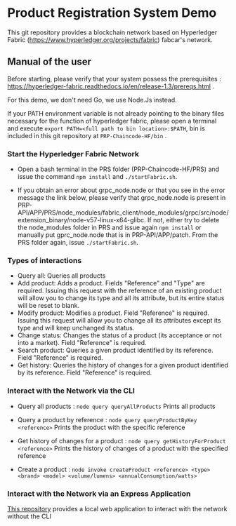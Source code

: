 # Product Registration System Demo

This git repository provides a blockchain network based on Hyperledger Fabric (https://www.hyperledger.org/projects/fabric) fabcar's network.

## Manual of the user

Before starting, please verify that your system possess the prerequisites : https://hyperledger-fabric.readthedocs.io/en/release-1.3/prereqs.html .

For this demo, we don't need Go, we use Node.Js instead.

If your PATH environment variable is not already pointing to the binary files necessary for the function of hyperledger fabric, please open a terminal and execute `export PATH=<full path to bin location>:$PATH`, bin is included in this git repository at `PRP-Chaincode-HF/bin` .

### Start the Hyperledger Fabric Network

* Open a bash terminal in the PRS folder (PRP-Chaincode-HF/PRS) and issue the command `npm install` and `./startFabric.sh`.

* If you obtain an error about grpc_node.node or that you see in the error message the link below, please verify that grpc_node.node is present in PRP-API/APP/PRS/node_modules/fabric_client/node_modules/grpc/src/node/extension_binary/node-v57-linux-x64-glibc.
If not, either try to delete the node_modules folder in PRS and issue again `npm install` or manually put gprc_node.node that is in PRP-API/APP/patch.
From the PRS folder again, issue `./startFabric.sh`.

### Types of interactions

* Query all: Queries all products
* Add product: Adds a product. Fields "Reference" and "Type" are required. Issuing this request with the reference of an existing product will allow you to change its type and all its attribute, but its entire status will be reset to blank.
* Modify product: Modifies a product. Field "Reference" is required. Issuing this request will allow you to change all its attributes except its type and will keep unchanged its status.
* Change status: Changes the status of a product (its acceptance or not into a market). Field "Reference" is required.
* Search product: Queries a given product identified by its reference. Field "Reference" is required.
* Get history: Queries the history of changes for a given product identified by its reference. Field "Reference" is required.

### Interact with the Network via the CLI

* Query all products : `node query queryAllProducts`
Prints all products

* Query a product by reference : `node query queryProductByKey <reference>`
Prints the product with the specific reference

* Get history of changes for a product : `node query getHistoryForProduct <reference>`
Prints the history of changes of a product with the specified reference

* Create a product : `node invoke createProduct <reference> <type> <brand> <model> <volume/lumens> <annualConsumption/watts>`

### Interact with the Network via an Express Application

[This repository](https://github.com/AlexandreDejous/PRP-App-HF) provides a local web application to interact with the network without the CLI
